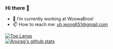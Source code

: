 ### Hi there 👋
- 🔭 I’m currently working at WoowaBros!
- 📫 How to reach me: uh.jeong651@gmail.com <br>


[![Top Langs](https://github-readme-stats.vercel.app/api/top-langs/?username=Mayleaf&layout=compact&count_private=true&langs_count=10)](https://github.com/anuraghazra/github-readme-stats)</br>
[![Anurag's github stats](https://github-readme-stats.vercel.app/api?username=Mayleaf&count_private=true)](https://github.com/anuraghazra/github-readme-stats)


